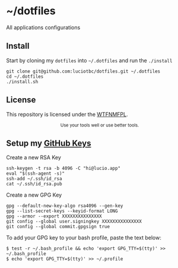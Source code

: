 # ~/dotfiles

All applications configurations

## Install

Start by cloning my `dotfiles` into `~/.dotfiles` and run the `./install`


```shell
git clone git@github.com:luciotbc/dotfiles.git ~/.dotfiles
cd ~/.dotfiles
./install.sh
```

## License

This repository is licensed under the [WTFNMFPL](LICENSE.txt).

<div align="center">
  <sub>Use your tools well or use better tools.</sub>
</div>


## Setup my [GitHub Keys](https://github.com/settings/keys)
Create a new RSA Key 
```shell
ssh-keygen -t rsa -b 4096 -C "hi@lucio.app"
eval "$(ssh-agent -s)"
ssh-add ~/.ssh/id_rsa
cat ~/.ssh/id_rsa.pub
```

Create a new GPG Key
```shell
gpg --default-new-key-algo rsa4096 --gen-key
gpg --list-secret-keys --keyid-format LONG
gpg --armor --export XXXXXXXXXXXXXXX
git config --global user.signingkey XXXXXXXXXXXXXXX
git config --global commit.gpgsign true
```
To add your GPG key to your bash profile, paste the text below:
```shell
$ test -r ~/.bash_profile && echo 'export GPG_TTY=$(tty)' >> ~/.bash_profile
$ echo 'export GPG_TTY=$(tty)' >> ~/.profile
```

